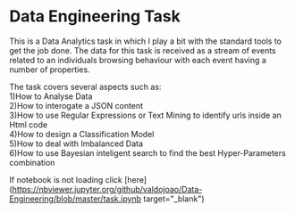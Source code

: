 # Data Engineering Task

This is a Data Analytics task in which I play a bit with the standard tools to get the job done. The data for this task is received as a stream of events related to an individuals browsing behaviour with each event having a number of properties.<br>

The task covers several aspects such as:<br>
1)How to Analyse Data <br>
2)How to interogate a JSON content <br>
3)How to use Regular Expressions or Text Mining to identify urls inside an Html code <br>
4)How to design a Classification Model <br>
5)How to deal with Imbalanced Data <br>
6)How to use Bayesian inteligent search to find the best Hyper-Parameters combination

If notebook is not loading click [here](https://nbviewer.jupyter.org/github/valdojoao/Data-Engineering/blob/master/task.ipynb target="_blank")

